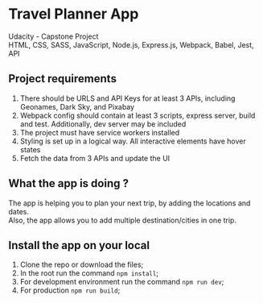 # Travel Planner App

Udacity - Capstone Project<br>
HTML, CSS, SASS, JavaScript, Node.js, Express.js, Webpack, Babel, Jest, API

## Project requirements

1. There should be URLS and API Keys for at least 3 APIs, including Geonames, Dark Sky, and Pixabay
2. Webpack config should contain at least 3 scripts, express server, build and test. Additionally, dev server may be included
3. The project must have service workers installed
4. Styling is set up in a logical way. All interactive elements have hover states
5. Fetch the data from 3 APIs and update the UI

## What the app is doing ?

The app is helping you to plan your next trip, by adding the locations and dates.<br>
Also, the app allows you to add multiple destination/cities in one trip.

## Install the app on your local

1. Clone the repo or download the files;
2. In the root run the command `npm install`;
3. For development environment run the command `npm run dev`;
4. For production `npm run build`;
